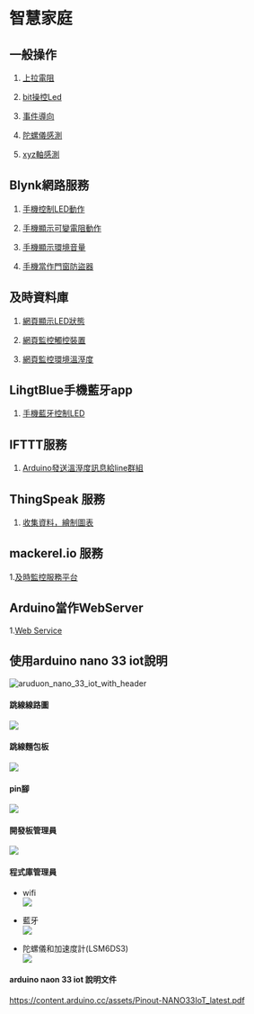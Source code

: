# 智慧家庭
## 一般操作
1. [上拉電阻](https://github.com/roberthsu2003/smartHome/tree/master/%E4%B8%80%E8%88%AC%E6%93%8D%E4%BD%9C/1%E4%B8%8A%E6%8B%89%E9%9B%BB%E9%98%BB)

2. [bit操控Led](https://github.com/roberthsu2003/smartHome/tree/master/%E4%B8%80%E8%88%AC%E6%93%8D%E4%BD%9C/2bitLed)

3. [事件導向](https://github.com/roberthsu2003/smartHome/tree/master/%E4%B8%80%E8%88%AC%E6%93%8D%E4%BD%9C/3%E4%BA%8B%E4%BB%B6%E5%B0%8E%E5%90%91/1%E9%96%93%E9%9A%94%E6%99%82%E9%96%93%E5%9F%B7%E8%A1%8C)

4. [陀螺儀感測](https://github.com/roberthsu2003/smartHome/tree/master/%E4%B8%80%E8%88%AC%E6%93%8D%E4%BD%9C/4%E9%99%80%E8%9E%BA%E5%84%80%E6%84%9F%E6%B8%AC)

5. [xyz軸感測](https://github.com/roberthsu2003/smartHome/tree/master/%E4%B8%80%E8%88%AC%E6%93%8D%E4%BD%9C/5xyz%E8%BB%B8%E6%84%9F%E6%B8%AC)

## Blynk網路服務
1. [手機控制LED動作](https://github.com/roberthsu2003/smartHome/tree/master/%E4%BD%BF%E7%94%A8Blynk/1led_control)

2. [手機顯示可變電阻動作](https://github.com/roberthsu2003/smartHome/tree/master/%E4%BD%BF%E7%94%A8Blynk/2%E5%8F%AF%E8%AE%8A%E9%9B%BB%E9%98%BB)

3. [手機顯示環境音量](https://github.com/roberthsu2003/smartHome/tree/master/%E4%BD%BF%E7%94%A8Blynk/3%E8%81%B2%E9%9F%B3%E6%84%9F%E6%B8%AC%E5%99%A8(%E4%B8%8D%E6%BA%96))

4. [手機當作門窗防盜器](https://github.com/roberthsu2003/smartHome/tree/master/%E4%BD%BF%E7%94%A8Blynk/4%E8%BF%B7%E4%BD%A0%E7%A3%81%E7%B0%A7%E9%96%8B%E9%97%9C)

## 及時資料庫
1. [網頁顯示LED狀態](https://github.com/roberthsu2003/smartHome/tree/master/%E5%8F%8A%E6%99%82%E8%B3%87%E6%96%99%E5%BA%AB/1led_control)

2. [網頁監控觸控裝置](https://github.com/roberthsu2003/smartHome/tree/master/%E5%8F%8A%E6%99%82%E8%B3%87%E6%96%99%E5%BA%AB/2touch_sensor)

3. [網頁監控環境溫溼度](https://github.com/roberthsu2003/smartHome/tree/master/%E5%8F%8A%E6%99%82%E8%B3%87%E6%96%99%E5%BA%AB/3dht11) 

## LihgtBlue手機藍牙app
1. [手機藍牙控制LED](https://github.com/roberthsu2003/smartHome/tree/master/%E4%BD%BF%E7%94%A8%E8%97%8D%E7%89%99/1led_control)

## IFTTT服務
1. [Arduino發送溫溼度訊息給line群組](https://github.com/roberthsu2003/smartHome/tree/master/%E4%BD%BF%E7%94%A8IFTTT/1dht11)

## ThingSpeak 服務
1. [收集資料，繪制圖表](https://github.com/roberthsu2003/smartHome/tree/master/%E4%BD%BF%E7%94%A8ThingSpeak)

## mackerel.io 服務
1.[及時監控服務平台](https://github.com/roberthsu2003/smartHome/tree/master/%E4%BD%BF%E7%94%A8mackerel)

## Arduino當作WebServer
1.[Web Service](https://github.com/roberthsu2003/smartHome/tree/master/%E7%95%B6%E4%BD%9CWebServer)


## 使用arduino nano 33 iot說明
![aruduon_nano_33_iot_with_header](abx00032_iso.jpg)


#### 跳線線路圖

![](nanoV33_bb.jpg)

#### 跳線麵包板
![](IMG_0383.jpg)

#### pin腳
![](pin.jpg)

#### 開發板管理員
![](boardManager.png)

#### 程式庫管理員
- wifi  
![](wifinina.png)

- 藍牙   
![](arduinoBLE.png)

- 陀螺儀和加速度計(LSM6DS3)  
![](LSM6DS3.png)

#### arduino naon 33 iot 說明文件
https://content.arduino.cc/assets/Pinout-NANO33IoT_latest.pdf
